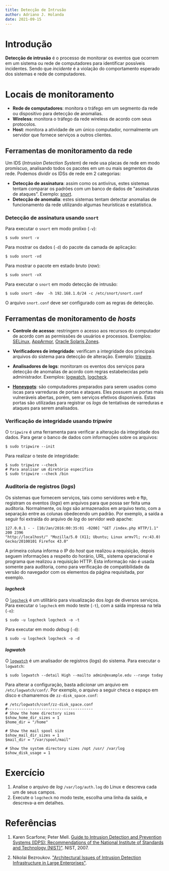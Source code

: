 ```yaml
---
title: Detecção de Intrusão
author: Adriano J. Holanda
date: 2021-09-15
---
```


# Introdução

**Detecção de intrusão** é o processo de monitorar os eventos que
    ocorrem em um sistema ou rede de computadores para identificar
    possíveis incidentes. Sendo que *incidente* é a violação do
    comportamento esperado dos sistemas e rede de computadores.

# Locais de monitoramento
  
- **Rede de computadores**: monitora o tráfego em um segmento da
    rede ou dispositivo para detecção de anomalias.
- **Wireless**: monitora o tráfego da rede wireless de acordo com
    seus protocolos.
- **Host**: monitora a atividade de um único computador,
    normalmente um servidor que fornece serviços a outros clientes.

## Ferramentas de monitoramento da rede
    
Um IDS (_Intrusion_ _Detection_ _System_) de rede usa placas de rede
em modo promíscuo, analisando todos os pacotes em um ou mais segmentos
da rede. Podemos dividir os IDSs de rede em 2 categorias:
    
- **Detecção de assinatura**: assim como os antivírus, estes
      sistemas tentam comparar os padrões com um banco de dados de
      "assinaturas de ataques". Exemplo: [snort](https://www.snort.org/).
- **Detecção de anomalia**: estes sistemas tentam detectar
      anomalias de funcionamento da rede utilizando algumas
      heurísticas e estatística.
  
### Detecção de assinatura usando `snort`

Para executar o `snort` em modo prolixo (`-v`):

```{bash}
$ sudo snort -v
```

Para mostrar os dados (`-d`) do pacote da camada de aplicação:

```{bash}
$ sudo snort -vd
```

Para mostrar o pacote em estado bruto (_raw_):

```{bash}
$ sudo snort -vX
```
    
Para executar o `snort` em modo detecção de intrusão:

```{bash}
$ sudo snort -dev  -h 192.168.1.0/24 -c /etc/snort/snort.conf
```

O arquivo `snort.conf` deve ser configurado com as regras de detecção.

## Ferramentas de monitoramento de _hosts_
  
- **Controle de acesso**: restringem o acesso aos recursos do
    computador de acordo com as permissões de usuários e
    processos. Exemplos:
    [SELinux](http://selinuxproject.org/page/Main_Page),
    [AppArmor](http://wiki.apparmor.net/index.php/Main_Page),
    [Oracle Solaris Zones](http://goo.gl/flbyDR).
- **Verificadores de integridade**: verificam a integridade dos
    principais arquivos do sistema para detecção de
    alteração. Exemplo: [tripwire](http://www.tripwire.org/).
- **Analisadores de logs**: monitoram os eventos dos serviços para
    detecção de anomalias de acordo com regras estabelecidas pelo
    administrador.  Exemplos:
    [logwatch](http://linux.die.net/man/8/logwatch),
    [logcheck](https://logcheck.alioth.debian.org/).

- [**Honeypots**](http://www.honeypots.net/): são computadores preparados
para serem usados como iscas para varreduras de portas e ataques. Eles
possuem as portas mais vulneráveis abertas, porém, sem serviços
efetivos disponíveis. Estas portas são utilizadas para registrar os
_logs_ de tentativas de varreduras e ataques para serem analisados.

### Verificação de integridade usando _tripwire_

O `tripwire` é uma ferramenta para verificar a alteração da integridade
dos dados. Para gerar o banco de dados com informações sobre os arquivos:

```{bash}
$ sudo tripwire --init
```

Para realizar o teste de integridade:

```{bash}
$ sudo tripwire --check
# Para analisar um diretório específico
$ sudo tripwire --check /bin
```

### Auditoria de registros (_logs_)

Os sistemas que fornecem serviços, tais como servidores web e ftp,
registram os eventos (_logs_) em arquivos para que possa ser feita uma
auditoria. Normalmente, os _logs_ são armazenados em arquivo texto, com
a separação entre as colunas obedecendo um padrão. Por exemplo, a saída
a seguir foi extraída do arquivo de _log_ do servidor _web_ apache:

```
127.0.0.1 - - [10/Jan/2016:00:35:01 -0200] "GET /index.php HTTP/1.1" 200 2396 
"http://localhost/" "Mozilla/5.0 (X11; Ubuntu; Linux armv7l; rv:43.0) 
Gecko/20100101 Firefox 43.0"
```

A primeira coluna informa o IP do _host_ que realizou a requisição,
depois seguem informações a respeito do horário, URL, sistema
operacional e programa que realizou a requisição HTTP. Esta informação
não é usada somente para auditoria, como para verificação de
compatibilidade da versão do navegador com os elementos da página
requisitada, por exemplo.

#### _logcheck_

O [`logcheck`](https://logcheck.org/) 
é um utilitário para visualização dos  _logs_ 
de diversos serviços. 
Para executar o `logcheck` em modo teste (`-t`), 
com a saída impressa na tela (`-o`):


```{bash}
$ sudo -u logcheck logcheck -o -t
```

Para executar em modo _debug_ (`-d`):

```{bash}
$ sudo -u logcheck logcheck -o -d
```

#### _logwatch_

O [`logwatch`](https://sourceforge.net/projects/logwatch/)
é um analisador de registros (_logs_) do sistema.
Para executar o `logwatch`:

```
$ sudo logwatch --detail High --mailto admin@example.edu --range today
```

Para alterar a configuração, basta adicionar um arquivo em 
`/etc/logwatch/conf/`. Por exemplo, o arquivo a seguir 
checa o espaço em disco e chamaremos de `zz-disk_space.conf`:


```
# /etc/logwatch/conf/zz-disk_space.conf
#--------------------------------------
# Show the home directory sizes
$show_home_dir_sizes = 1
$home_dir = "/home"
 
# Show the mail spool size
$show_mail_dir_sizes = 1
$mail_dir = "/var/spool/mail"
 
# Show the system directory sizes /opt /usr/ /var/log
$show_disk_usage = 1
```

# Exercício
    
1. Analise o arquivo de _log_ `/var/log/auth.log` do Linux e descreva 
cada um de seus campos.
2. Execute o `logcheck` no modo teste, escolha uma linha da
saída, e descreva-a em detalhes.

# Referências
  
1. Karen Scarfone; Peter Mell. [Guide to Intrusion
  Detection and Prevention Systems (IDPS): Recommendations of the
  National Institute of Standards and Technology (NIST)"](http://goo.gl/tI5VNi). NIST, 2007.

2. Nikolai Bezroukov. ["Architectural Issues of Intrusion Detection
  Infrastructure in Large Enterprises"](http://goo.gl/uh9IQC).
